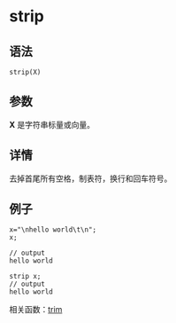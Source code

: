 # strip

## 语法

`strip(X)`

## 参数

**X** 是字符串标量或向量。

## 详情

去掉首尾所有空格，制表符，换行和回车符号。

## 例子

```
x="\nhello world\t\n";
x;

// output
hello world

strip x;
// output
hello world
```

相关函数：[trim](../t/trim.html)

